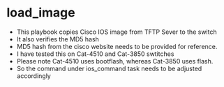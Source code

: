 # load_image
* This playbook copies Cisco IOS image from TFTP Sever to the switch
* It also verifies the MD5 hash 
* MD5 hash from the cisco website needs to be provided for reference.
* I have tested this on Cat-4510 and Cat-3850 swtitches
* Please note Cat-4510 uses bootflash, whereas Cat-3850 uses flash.
* So the command under ios_command task needs to be adjusted accordingly

